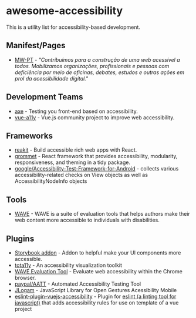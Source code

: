 # awesome-accessibility

This is a utility list for accessibility-based development.

## Manifest/Pages

- [MW-PT](https://mwpt.com.br/) - _"Contribuímos para a construção de uma web acessível a todos.
Mobilizamos organizações, profissionais e pessoas com deficiência por meio de oficinas, debates, estudos e outras ações em prol da acessibilidade digital."_

## Development Teams

- [axe](https://www.deque.com/axe/) - Testing you front-end based on accessibility.
- [vue-a11y](https://vue-a11y.com/) - Vue.js community project to improve web accessibility.

## Frameworks

- [reakit](https://reakit.io/) - Build accessible rich web apps with React.
- [grommet](https://v2.grommet.io/) -  React framework that provides accessibility, modularity, responsiveness, and theming in a tidy package.
- [google/Accessibility-Test-Framework-for-Android](https://github.com/GonzagaAccess/awesome-accessibility) - collects various accessibility-related checks on View objects as
well as AccessibilityNodeInfo objects

## Tools

- [WAVE](https://wave.webaim.org/) - WAVE is a suite of evaluation tools that helps authors make their web content more accessible to individuals with disabilities.

## Plugins

- [Storybook addon](https://www.npmjs.com/package/@storybook/addon-a11y) - Addon to helpful make your UI components more accessible.
- [tota11y](https://github.com/Khan/tota11y) - An accessibility visualization toolkit
- [WAVE Evaluation Tool](https://chrome.google.com/webstore/detail/wave-evaluation-tool/jbbplnpkjmmeebjpijfedlgcdilocofh) - Evaluate web accessibility within the Chrome browser.
- [paypal/AATT](https://github.com/paypal/AATT) - Automated Accessibility Testing Tool
- [JLogam](https://github.com/luanrafael/JLogam) - JavaScript Library for Open Gestures Acessibility Mobile
- [eslint-plugin-vuejs-accessibility](https://github.com/vue-a11y/eslint-plugin-vuejs-accessibility) - Plugin for [eslint (a linting tool for javascript)](https://eslint.org/) that adds accessibility rules for use on template of a vue project
